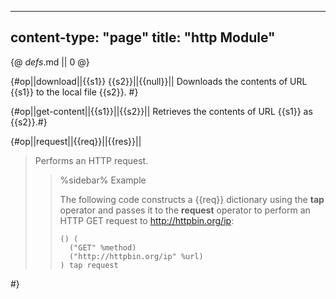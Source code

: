 -----
content-type: "page"
title: "http Module"
-----
{@ _defs_.md || 0 @}

{#op||download||{{s1}} {{s2}}||{{null}}||
Downloads the contents of URL {{s1}} to the local file {{s2}}. #}

{#op||get-content||{{s1}}||{{s2}}||
Retrieves the contents of URL {{s1}} as {{s2}}.#}

{#op||request||{{req}}||{{res}}||
> Performs an HTTP request.
> 
> > %sidebar%
> > Example
> > 
> > The following code constructs a {{req}} dictionary using the **tap** operator and passes it to the **request** operator to perform an HTTP GET request to <http://httpbin.org/ip>:
> > 
> >     () (
> >       ("GET" %method)
> >       ("http://httpbin.org/ip" %url)
> >     ) tap request
 #}

